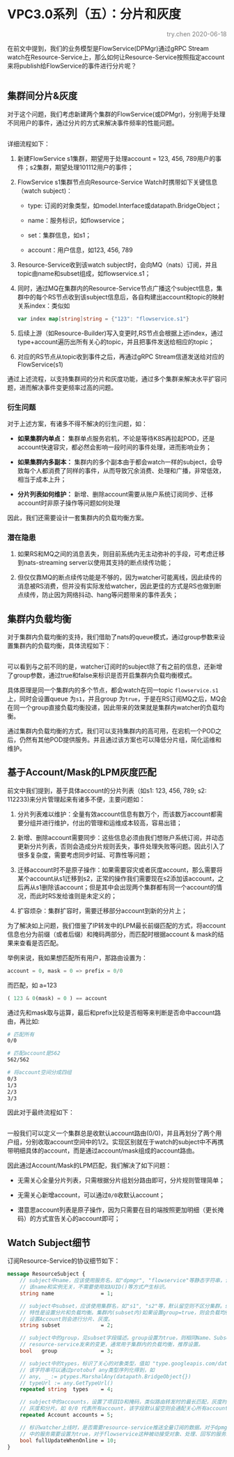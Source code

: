 # VPC3.0系列（五）：分片和灰度

<p align="right"><font color=Grey>try.chen 2020-06-18</font></p>

在前文中提到，我们的业务模型是FlowService(DPMgr)通过gRPC Stream watch在Resource-Service上，那么如何让Resource-Service按照指定account来将publish给FlowService的事件进行分片呢？

<img src="media/vpc3-4-2.png" title="" alt="" data-align="center">

## 集群间分片&灰度

对于这个问题，我们考虑新建两个集群的FlowService(或DPMgr)，分别用于处理不同用户的事件，通过分片的方式来解决事件频率的性能问题。

<img src="media/vpc3-5-1.png" title="" alt="" data-align="center">

详细流程如下：

1. 新建FlowService s1集群，期望用于处理account = 123, 456, 789用户的事件；s2集群，期望处理101112用户的事件；

2. FlowService s1集群节点向Resource-Service Watch时携带如下关键信息（watch subject)：
   
   - type: 订阅的对象类型，如model.Interface或datapath.BridgeObject；
   
   - name：服务标识，如flowservice；
   
   - set：集群信息，如s1；
   
   - account：用户信息，如123, 456, 789

3. Resource-Service收到该watch subject时，会向MQ（nats）订阅，并且topic由name和subset组成，如flowservice.s1；

4. 同时，通过MQ在集群内的Resource-Service节点广播这个subject信息，集群中的每个RS节点收到该subject信息后，各自构建出account和topic的映射关系index：类似如
   
   ```go
   var index map[string]string = {"123": "flowservice.s1"}
   ```

5. 后续上游（如Resource-Builder)写入变更时,RS节点会根据上述index，通过type+account遍历出所有关心的topic，并且把事件发送给相应的topic；

6. 对应的RS节点从topic收到事件之后，再通过gRPC Stream信道发送给对应的FlowService(s1)

通过上述流程，以支持集群间的分片和灰度功能，通过多个集群来解决水平扩容问题，进而解决事件变更频率过高的问题。

### 衍生问题

对于上述方案，有诸多不得不解决的衍生问题，如：

- **如果集群内单点：** 集群单点服务宕机，不论是等待K8S再拉起POD，还是account快速容灾，都必然会影响一段时间的事件处理，进而影响业务；

- **如果集群内多副本：** 集群内的多个副本由于都会watch一样的subject，会导致每个人都消费了同样的事件，从而导致冗余消费、处理和广播，非常低效，相当于成本上升；

- **分片列表如何维护：** 新增、删除account需要从账户系统订阅同步、迁移account时非原子操作等问题如何处理

因此，我们还需要设计一套集群内的负载均衡方案。

### 潜在隐患

1. 如果RS和MQ之间的消息丢失，则目前系统内无主动弥补的手段，可考虑迁移到nats-streaming server以使用其支持的断点续传功能；

2. 但仅仅靠MQ的断点续传功能是不够的，因为watcher可能离线，因此续传的消息被RS消费，但并没有实际发给watcher，因此更佳的方式是RS也做到断点续传，防止因为网络抖动、hang等问题带来的事件丢失；

## 集群内负载均衡

对于集群内负载均衡的支持，我们借助了nats的queue模式，通过group参数来设置集群内的负载均衡，具体流程如下：

<img src="media/vpc3-5-2.png" title="" alt="" data-align="center">

可以看到与之前不同的是，watcher订阅时的subject除了有之前的信息，还新增了group参数，通过true和false来标识是否开启集群内负载均衡模式。

具体原理是同一个集群内的多个节点，都会watch在同一topic `flowservice.s1`上，同时会设置queue 为`s1`，并且group 为`true`，于是在RS订阅MQ之后，MQ会在同一个group直接负载均衡投递，因此带来的效果就是集群内watcher的负载均衡。

通过集群内负载均衡的方式，我们可以支持集群内的高可用，在宕机一个POD之后，仍然有其他POD提供服务。并且通过该方案也可以降低分片组，简化运维和维护。

## 基于Account/Mask的LPM灰度匹配

前文中我们提到，基于具体account的分片列表（如s1: 123, 456, 789; s2: 112233)来分片管理起来有诸多不便，主要问题如：

1. 分片列表难以维护：全量有效account信息有数万个，而该数万account都需要分组并进行维护，付出的管理和运维成本较高，容易出错；

2. 新增、删除account需要同步：这些信息必须由我们想账户系统订阅，并动态更新分片列表，否则会造成分片规则丢失，事件处理失败等问题。因此引入了很多复杂度，需要考虑同步时延、可靠性等问题；

3. 迁移account时不是原子操作：如果需要容灾或者灰度account，那么需要将某个account从s1迁移到s2，正常的操作我们需要现在s2添加该account，之后再从s1删除该account；但是其中会出现两个集群都有同一个account的情况，而此时RS发给谁则是未定义的；

4. 扩容烦杂：集群扩容时，需要迁移部分account到新的分片上；

为了解决如上问题，我们借鉴了IP转发中的LPM最长前缀匹配的方式，将account信息也分为前缀（或者后缀）和掩码两部分，而匹配时根据account & mask的结果来查看是否匹配。

举例来说，我如果想匹配所有用户，那路由设置为：

```python
account = 0, mask = 0 => prefix = 0/0
```

而匹配，如 a=123 

```python
( 123 & 0(mask) = 0 ) == account
```

通过先和mask取与运算，最后和prefix比较是否相等来判断是否命中account路由，再比如:

```bash
# 匹配所有
0/0

# 匹配account是562
562/562

# 将account空间分成四组
0/3
1/3
2/3
3/3
```

因此对于最终流程如下：

<img src="media/vpc3-5-3.png" title="" alt="" data-align="center">

一般我们可以定义一个集群总是收默认account路由(0/0)，并且再划分了两个用户组，分别收取account空间中的1/2。实现区别就在于watch的subject中不再携带明细具体的account，而是通过account/mask组成的account路由。

因此通过Account/Mask的LPM匹配，我们解决了如下问题：

- 无需关心全量分片列表，只需根据分片组划分路由即可，分片规则管理简单；

- 无需关心新增account，可以通过`0/0`收默认account；

- 潜意思account列表是原子操作，因为只需要在目的端按照更加明细（更长掩码）的方式宣告关心的account即可；

## Watch Subject细节

订阅Resource-Service的协议细节如下：

```protobuf
message ResourceSubject {
    // subject中name，应该使用服务名，如"dpmgr", "flowservice"等静态字符串，该服务名标识了一个业务方。
    // 该name和实例无关，不需要使用如UUID()等方式产生标识。
    string name               = 1;

    // subject中subset，应该使用集群名，如"s1", "s2"等，默认留空则不区分集群。subset的一个重要
    // 特性是设置分片和负载均衡。集群内(subset内)如果设置group=true，则会负载均衡；集群间(subset间)
    // 设置Account则会进行分片、灰度。
    string subset             = 2;

    // subject中的group，见subset字段描述。group设置为true，则相同Name、Subset的实例会负载均衡收到
    // resource-service发来的变更，通常用于集群内的负载均衡，推荐设置。
    bool   group              = 3;

    // subject中的types，标识了关心的对象类型，值如 "type.googleapis.com/datapath.BridgeObject"
    // 该字符串可以通过protobuf any类型序列化得到，如
    // any, _ := ptypes.MarshalAny(datapath.BridgeObject{})
    // typeUrl := any.GetTypeUrl()
    repeated string  types    = 4;

    // subject中的accounts，设置了项目ID和掩码，类似路由转发时的最长匹配，灰度时也会按照该最长匹配策略进行
    // 灰度和分片。如 0/0 代表所有account，该字段默认留空则会通配关心所有account。
    repeated Account accounts = 5;

    // 标识watcher上线时，是否需要resource-service推送全量订阅的数据。对于dpmgr这种需要全量数据缓存在内存
    // 中的服务需要设置为true，对于flowservice这种被动接受对象、处理、回写的服务来说可以设置为false。
    bool fullUpdateWhenOnline = 10;
}
```
